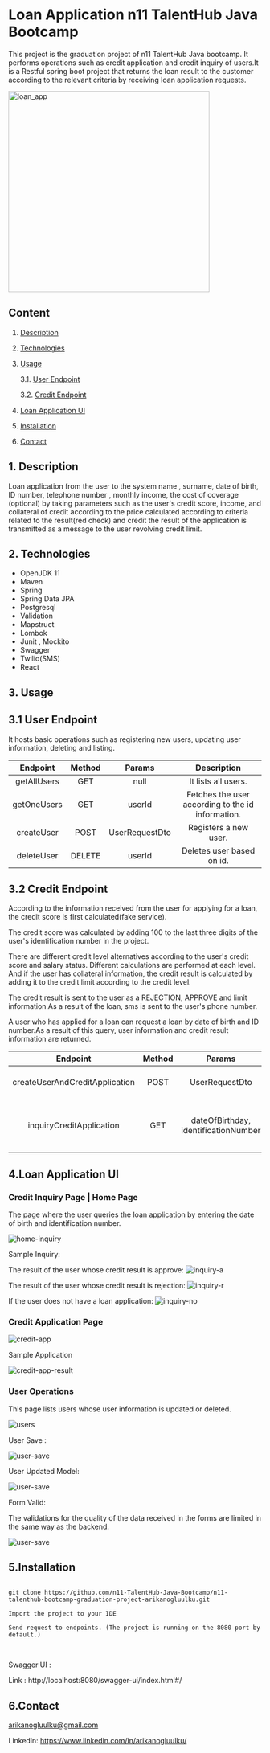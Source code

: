 # Loan Application n11 TalentHub Java Bootcamp

<p>This project is the graduation project of n11 TalentHub Java bootcamp. It performs operations such as credit application and credit inquiry of users.It is a Restful spring boot project that returns the loan result to the customer according to the relevant criteria by receiving loan application requests.</p>

<img src="https://user-images.githubusercontent.com/44470054/151704577-1df85850-c698-403a-adaf-d02a1d743ea2.png" alt="loan_app" height="400"/>
<h4> 
  
  <h2>Content</h2>
  
1. [ Description ](#desc)
2. [ Technologies ](#usage)
3. [ Usage ](#usage)
 
      3.1. [ User Endpoint ](#user)
  
      3.2. [ Credit Endpoint ](#credit)
4. [ Loan Application UI ](#loanapp)
5. [ Installation ](#install)
6. [ Contact ](#contact)
</h4> 


<a name="desc"></a>
## 1. Description
<p>Loan application from the user to the system name , surname, date of birth, ID number, telephone number , monthly income, the cost of coverage (optional) by taking parameters such as the user's credit score, income, and collateral of credit according to the price calculated according to criteria related to the result(red check) and credit the result of the application is transmitted as a message to the user revolving credit limit.</p>


<a name="tech"></a>
## 2. Technologies
<ul>
  <li> OpenJDK 11 </li>
<li>Maven</li>
<li>Spring</li>
<li>Spring Data JPA</li>
<li>Postgresql</li>
<li>Validation</li>
<li>Mapstruct</li>
<li>Lombok</li>
<li>Junit , Mockito</li>
<li>Swagger</li>
<li>Twilio(SMS)</li>
<li>React</li>

</ul>


<a name="usage"></a>
## 3. Usage 
<a name="user"></a>
   ## 3.1 User Endpoint
   
   <p>It hosts basic operations such as registering new users, updating user information, deleting and listing. </p>
   
   
|   Endpoint  	| Method 	|     Params     	|                    Description                    	|
|:-----------:	|:------:	|:--------------:	|:-------------------------------------------------:	|
| getAllUsers 	|   GET  	|      null      	|                It lists all users.                	|
| getOneUsers 	|   GET  	|     userId     	| Fetches the user according to the id information. 	|   	
|  createUser 	|  POST  	| UserRequestDto 	|               Registers a new user.               	|   	
|  deleteUser 	| DELETE 	|     userId     	|             Deletes user based on id.             	|   	

   
<a name="credit"></a>
   ## 3.2 Credit Endpoint
According to the information received from the user for applying for a loan, the credit score is first calculated(fake service).

The credit score was calculated by adding 100 to the last three digits of the user's identification number in the project.

There are different credit level alternatives according to the user's credit score and salary status. Different calculations are performed at each level. And if the user has collateral information, the credit result is calculated by adding it to the credit limit according to the credit level.

The credit result is sent to the user as a REJECTION, APPROVE and limit information.As a result of the loan, sms is sent to the user's phone number.

A user who has applied for a loan can request a loan by date of birth and ID number.As a result of this query, user information and credit result information are returned.


|            Endpoint            	| Method 	|                Params                	|                        Description                        	|
|:------------------------------:	|:------:	|:------------------------------------:	|:---------------------------------------------------------:	|
| createUserAndCreditApplication 	|  POST  	|            UserRequestDto            	|                 credit application process                	|
|    inquiryCreditApplication    	|   GET  	| dateOfBirthday, identificationNumber 	| credit inquiry by identification number and date of birth 	|


<a name="loanapp"></a>
## 4.Loan Application UI

### Credit Inquiry Page | Home Page

The page where the user queries the loan application by entering the date of birth and identification number.


![home-inquiry](https://user-images.githubusercontent.com/44470054/151715179-7cf6ba1f-20e7-4f01-9b3f-dcfa5bf98b04.JPG)


Sample Inquiry:

The result of the user whose credit result is approve:
![inquiry-a](https://user-images.githubusercontent.com/44470054/151715211-3f24c1ab-ea42-463c-b4ea-6040bf2782f8.JPG)


The result of the user whose credit result is rejection:
![inquiry-r](https://user-images.githubusercontent.com/44470054/151715217-b26b2d72-8749-4387-8f28-0316fe4e33f1.JPG)


If the user does not have a loan application:
![inquiry-no](https://user-images.githubusercontent.com/44470054/151715372-6282b000-9ccd-4cd5-b22c-5ec6efdcfed4.JPG)



### Credit Application Page

![credit-app](https://user-images.githubusercontent.com/44470054/151715424-b588cb63-78d7-4618-8101-dc7c2c56c950.JPG)

Sample Application

![credit-app-result](https://user-images.githubusercontent.com/44470054/151715428-41300a42-ff3c-4cca-8df9-71387276a802.JPG)




### User Operations 
This page lists users whose user information is updated or deleted.

![users](https://user-images.githubusercontent.com/44470054/151715249-047fa6d2-fab8-41ac-8db1-cafc5b05fbe6.JPG)


User Save : 

![user-save](https://user-images.githubusercontent.com/44470054/151715252-99901dcb-e9c1-40dd-bd5c-0bb6f9ec2d58.JPG)


User Updated Model:

![user-save](https://user-images.githubusercontent.com/44470054/151715254-45651cc4-deb8-46d0-8f9d-6cffea02148a.JPG)


Form Valid:

The validations for the quality of the data received in the forms are limited in the same way as the backend.

![user-save](https://user-images.githubusercontent.com/44470054/151715259-9cd64d86-d77f-4b67-8b1d-628eb00b7e85.JPG)



<a name="install"></a>
## 5.Installation

<pre>
<code>
git clone https://github.com/n11-TalentHub-Java-Bootcamp/n11-talenthub-bootcamp-graduation-project-arikanogluulku.git

Import the project to your IDE

Send request to endpoints. (The project is running on the 8080 port by default.)

</code>
</pre>

<bold> Swagger UI :  </bold>

Link : <a hreff="http://localhost:8080/swagger-ui/index.html#/"> http://localhost:8080/swagger-ui/index.html#/ </a>


<a name="contact"></a>
## 6.Contact

arikanogluulku@gmail.com

Linkedin: https://www.linkedin.com/in/arikanogluulku/





